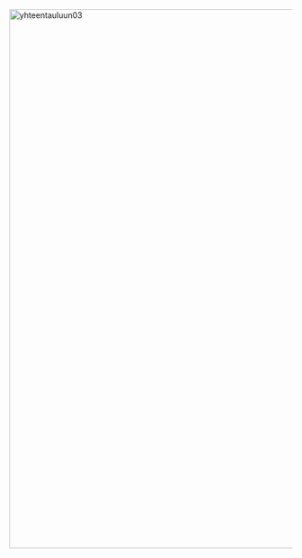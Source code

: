 


<img width="960" alt="yhteentauluun03" src="https://github.com/user-attachments/assets/bbb0090b-3d70-484d-b981-ecf18af9021d">
